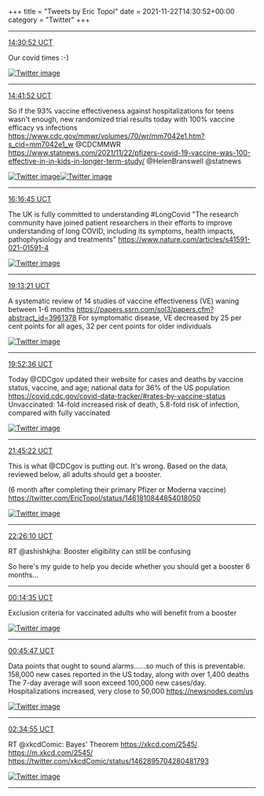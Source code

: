 +++
title = "Tweets by Eric Topol" 
date = 2021-11-22T14:30:52+00:00
category = "Twitter"
+++


---

<a href="https://twitter.com/erictopol/status/1462790689897336838" target="_blank" rel="noreferer">14:30:52 UCT</a>

Our covid times :-) 

<a href="FEzgVb1UYAYYEBS.jpg"  ><img src="FEzgVb1UYAYYEBS.jpg" alt="Twitter image" ></img></a>

---

<a href="https://twitter.com/erictopol/status/1462793460138725378" target="_blank" rel="noreferer">14:41:52 UCT</a>

So if the 93% vaccine effectiveness against hospitalizations for teens wasn't enough, new randomized trial results today with 100% vaccine efficacy vs infections
https://www.cdc.gov/mmwr/volumes/70/wr/mm7042e1.htm?s_cid=mm7042e1_w @CDCMMWR
https://www.statnews.com/2021/11/22/pfizers-covid-19-vaccine-was-100-effective-in-in-kids-in-longer-term-study/ @HelenBranswell @statnews 

<a href="FEziJHzVQAI0dbT.jpg"  ><img src="FEziJHzVQAI0dbT.jpg" alt="Twitter image" ></img></a><a href="FEzifhxUcAUt0Vj.jpg"  ><img src="FEzifhxUcAUt0Vj.jpg" alt="Twitter image" ></img></a>

---

<a href="https://twitter.com/erictopol/status/1462817334645592064" target="_blank" rel="noreferer">16:16:45 UCT</a>

The UK is fully committed to understanding #LongCovid 
"The research community have joined patient researchers in their efforts to improve understanding of long COVID, including its symptoms, health impacts, pathophysiology and treatments"
https://www.nature.com/articles/s41591-021-01591-4 

<a href="FEz4HeMUUAAWDAX.jpg"  ><img src="FEz4HeMUUAAWDAX.jpg" alt="Twitter image" ></img></a>

---

<a href="https://twitter.com/erictopol/status/1462861780997210113" target="_blank" rel="noreferer">19:13:21 UCT</a>

A systematic review of 14 studies of vaccine effectiveness (VE) waning between 1-6 months
https://papers.ssrn.com/sol3/papers.cfm?abstract_id=3961378
For symptomatic disease, VE decreased by 25 per cent points for all ages, 32 per cent points for older individuals 

<a href="FE0gfi3UUAMvDfG.jpg"  ><img src="FE0gfi3UUAMvDfG.jpg" alt="Twitter image" ></img></a>

---

<a href="https://twitter.com/erictopol/status/1462871656699887621" target="_blank" rel="noreferer">19:52:36 UCT</a>

Today @CDCgov updated their website for cases and deaths by vaccine status, vaccine, and age; national data for 36% of the US population 
https://covid.cdc.gov/covid-data-tracker/#rates-by-vaccine-status
Unvaccinated: 14-fold increased risk of death, 5.8-fold risk of infection, compared with fully vaccinated 

<a href="FE0pGvUVkAASHSk.jpg"  ><img src="FE0pGvUVkAASHSk.jpg" alt="Twitter image" ></img></a>

---

<a href="https://twitter.com/erictopol/status/1462900035650084865" target="_blank" rel="noreferer">21:45:22 UCT</a>

This is what @CDCgov is putting out. It's wrong. 
Based on the data, reviewed below, all adults should get a booster.

(6 month after completing their primary Pfizer or Moderna vaccine)  https://twitter.com/EricTopol/status/1461810844854018050

<a href="FE1DatMVcAMmYgs.jpg"  ><img src="FE1DatMVcAMmYgs.jpg" alt="Twitter image" ></img></a>

---

<a href="https://twitter.com/erictopol/status/1462910304979865604" target="_blank" rel="noreferer">22:26:10 UCT</a>

RT @ashishkjha: Booster eligibility can still be confusing

So here's my guide to help you decide whether you should get a booster 6 months…



---

<a href="https://twitter.com/erictopol/status/1462937588319211521" target="_blank" rel="noreferer">00:14:35 UCT</a>

Exclusion criteria for vaccinated adults who will benefit from a booster 

<a href="FE1l8o-UUAYgmiZ.jpg"  ><img src="FE1l8o-UUAYgmiZ.jpg" alt="Twitter image" ></img></a>

---

<a href="https://twitter.com/erictopol/status/1462945437116026880" target="_blank" rel="noreferer">00:45:47 UCT</a>

Data points that ought to sound alarms......so much of this is preventable.
158,000 new cases reported in the US today, along with over 1,400 deaths
The 7-day average will soon exceed 100,000 new cases/day. Hospitalizations increased, very close to 50,000
https://newsnodes.com/us 

<a href="FE1s3CcVgAI11TE.jpg"  ><img src="FE1s3CcVgAI11TE.jpg" alt="Twitter image" ></img></a>

---

<a href="https://twitter.com/erictopol/status/1462972901456375810" target="_blank" rel="noreferer">02:34:55 UCT</a>

RT @xkcdComic: Bayes' Theorem https://xkcd.com/2545/ https://m.xkcd.com/2545/ https://twitter.com/xkcdComic/status/1462895704280481793

<a href="FE0_5CaVkAEYu6b.png"  ><img src="FE0_5CaVkAEYu6b.png" alt="Twitter image" ></img></a>

---
